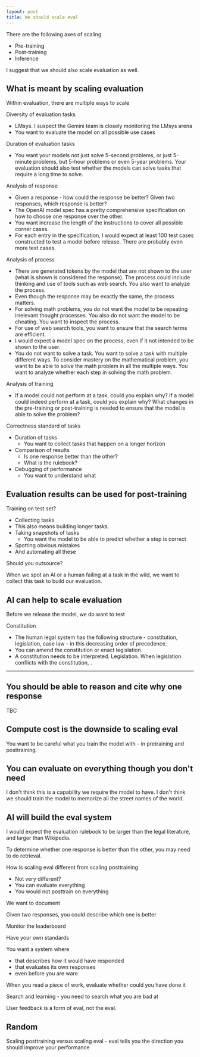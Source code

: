 ```yaml
---
layout: post
title: We should scale eval
---
```


There are the following axes of scaling

- Pre-training
- Post-training
- Inference 

I suggest that we should also scale evaluation as well.





## What is meant by scaling evaluation

Within evaluation, there are multiple ways to scale


Diversity of evaluation tasks
- LMsys. I suspect the Gemini team is closely monitoring the LMsys arena
- You want to evaluate the model on all possible use cases


Duration of evaluation tasks
- You want your models not just solve 5-second problems, or just 5-minute problems, but 5-hour problems or even 5-year problems. Your evaluation should also test whether the models can solve tasks that require a long time to solve.


Analysis of response
- Given a response - how could the response be better? Given two responses, which response is better?
- The OpenAI model spec has a pretty comprehensive specification on how to choose one response over the other.
- You want increase the length of the instructions to cover all possible corner cases.
- For each entry in the specification, I would expect at least 100 test cases constructed to test a model before release. There are probably even more test cases.



Analysis of process
- There are generated tokens by the model that are not shown to the user (what is shown is considered the response). The process could include thinking and use of tools such as web search. You also want to analyze the process.
- Even though the response may be exactly the same, the process matters.
- For solving math problems, you do not want the model to be repeating irrelevant thought processes. You also do not want the model to be cheating. You want to inspect the process.
- For use of web search tools, you want to ensure that the search terms are efficient.
- I would expect a model spec on the process, even if it not intended to be shown to the user.
- You do not want to solve a task. You want to solve a task with multiple different ways. To consider mastery on the mathematical problem, you want to be able to solve the math problem in all the multiple ways. You want to analyze whether each step in solving the math problem.




Analysis of training
- If a model could not perform at a task, could you explain why? If a model could indeed perform at a task, could you explain why? What changes in the pre-training or post-training is needed to ensure that the model is able to solve the problem?


Correctness standard of tasks
- Duration of tasks
	- You want to collect tasks that happen on a longer horizon
- Comparison of results
	- Is one response better than the other?
	- What is the rulebook?
- Debugging of performance
	- You want to understand what 



## Evaluation results can be used for post-training

Training on test set?


- Collecting tasks
- This also means building longer tasks.
- Taking snapshots of tasks
	- You want the model to be able to predict whether a step is correct
- Spotting obvious mistakes
- And automating all these


Should you outsource?


When we spot an AI or a human failing at a task in the wild, we want to collect this task to build our evaluation.






## AI can help to scale evaluation


Before we release the model, we do want to test



Constitution

- The human legal system has the following structure - constitution, legislation, case law - in this decreasing order of precedence.
- You can amend the constitution or enact legislation.
- A constitution needs to be interpreted. Legislation. When legislation conflicts with the constitution, .



--- 

## You should be able to reason and cite why one response 

TBC


## Compute cost is the downside to scaling eval

You want to be careful what you train the model with - in pretraining and posttraining.



## You can evaluate on everything though you don't need

I don't think this is a capability we require the model to have. I don't think we should train the model to memorize all the street names of the world.



## AI will build the eval system

I would expect the evaluation rulebook to be larger than the legal literature, and larger than Wikipedia.

To determine whether one response is better than the other, you may need to do retrieval.







How is scaling eval different from scaling posttraining

- Not very different?
- You can evaluate everything
- You would not posttrain on everything

We want to document 

Given two responses, you could describe which one is better

Monitor the leaderboard

Have your own standards

You want a system where
- that describes how it would have responded
- that evaluates its own responses
- even before you are ware

When you read a piece of work, evaluate whether could you have done it


Search and learning - you need to search what you are bad at


User feedback is a form of eval, not the eval.



## Random

Scaling posttraining versus scaling eval - eval tells you the direction you should improve your performance

